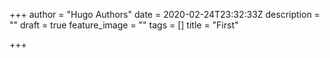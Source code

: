 +++
author = "Hugo Authors"
date = 2020-02-24T23:32:33Z
description = ""
draft = true
feature_image = ""
tags = []
title = "First"

+++
